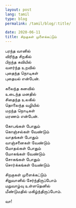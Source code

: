 ```yaml
---
layout: post
lang: tamil
type: blog
permalink: /tamil/blog/:title/

date: 2020-06-11
title: சிறகுகள் முளைக்கட்டும்
---
```


பரந்த வானில் <br/>
விரிந்த சிறகில் <br/>
பிறந்த கவியில் <br/>
வளர்ந்த உறவில் <br/>
புதைந்த நொடிகள் <br/>
புதையல் என்பேன்.

கலைந்த கனவில் <br/>
உடைந்த மனதில் <br/>
சிதைந்த உலகில் <br/>
தொலைந்த வழியில் <br/>
மறந்த நொடிகள் <br/>
மரணம் என்பேன்.

கோபங்கள் போதும் <br/>
கொஞ்சல்கள் வேண்டும் <br/>
வாதங்கள் போதும் <br/>
வாஞ்சனைகள் வேண்டும் <br/>
மோதல்கள் போதும் <br/>
மோகங்கள் வேண்டும் <br/>
சோகங்கள் போதும் <br/>
சொர்க்கங்கள் வேண்டும்

சிறகுகள் முளைக்கட்டும் <br/>
சிறுவானில் சேர்ந்திருப்போம் <br/>
மறுவாழ்வு உள்ளதெனில் <br/>
மீண்டுமதில் மகிழ்ந்திருப்போம்.

வா!
